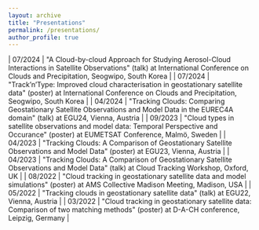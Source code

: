 ```yaml
---
layout: archive
title: "Presentations"
permalink: /presentations/
author_profile: true
---
```


| 07/2024 | "A Cloud-by-cloud Approach for Studying Aerosol-Cloud Interactions in Satellite Observations" (talk) at International Conference on Clouds and Precipitation, Seogwipo, South Korea |
| 07/2024 | "Track’n’Type: Improved cloud characterisation in geostationary satellite data" (poster) at International Conference on Clouds and Precipitation, Seogwipo, South Korea |
| 04/2024 | "Tracking Clouds: Comparing Geostationary Satellite Observations and Model Data in the EUREC4A domain" (talk) at EGU24, Vienna, Austria |
| 09/2023 | "Cloud types in satellite observations and model data: Temporal Perspective and Occurance" (poster) at EUMETSAT Conference, Malmö, Sweden |
| 04/2023 | "Tracking Clouds: A Comparison of Geostationary Satellite Observations and Model Data" (poster) at EGU23, Vienna, Austria |
| 04/2023 | "Tracking Clouds: A Comparison of Geostationary Satellite Observations and Model Data" (talk) at Cloud Tracking Workshop, Oxford, UK |
| 08/2022 | "Cloud tracking in geostationary satellite data and model simulations" (poster) at AMS Collective Madison Meeting, Madison, USA |
| 05/2022 | "Tracking clouds in geostationary satellite data" (talk) at EGU22, Vienna, Austria |
| 03/2022 | "Cloud tracking in geostationary satellite data: Comparison of two matching methods" (poster) at D-A-CH conference, Leipzig, Germany |
